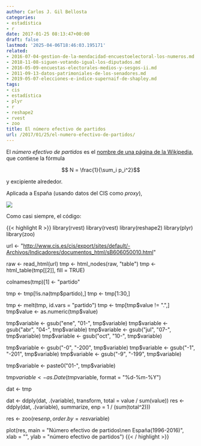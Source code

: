 ```yaml
---
author: Carlos J. Gil Bellosta
categories:
- estadística
- r
date: 2017-01-25 08:13:47+00:00
draft: false
lastmod: '2025-04-06T18:46:03.195171'
related:
- 2016-07-04-gestion-de-la-mendacidad-encuestoelectoral-los-numeros.md
- 2018-11-08-siguen-votando-igual-los-diputados.md
- 2016-05-09-encuestas-electorales-medios-y-sesgos-ii.md
- 2011-09-13-datos-patrimoniales-de-los-senadores.md
- 2019-05-07-elecciones-e-indice-supernaif-de-shapley.md
tags:
- cis
- estadística
- plyr
- r
- reshape2
- rvest
- zoo
title: El número efectivo de partidos
url: /2017/01/25/el-numero-efectivo-de-partidos/
---
```


El _número efectivo de partidos_ es el [nombre de una página de la Wikipedia](https://en.wikipedia.org/wiki/Effective_number_of_parties), que contiene la fórmula

$$ N = \frac{1}{\sum_i p_i^2}$$

y excipiente alrededor.

Aplicada a España (usando datos del CIS como _proxy_),

![](/wp-uploads/2017/01/numero_efectivo_partidos.png#center)

Como casi siempre, el código:

{{< highlight R >}}
library(rvest)
library(rvest)
library(reshape2)
library(plyr)
library(zoo)

url <- "http://www.cis.es/cis/export/sites/default/-Archivos/Indicadores/documentos_html/sB606050010.html"

raw <- read_html(url)
tmp <- html_nodes(raw, "table")
tmp <- html_table(tmp[[2]], fill = TRUE)

colnames(tmp)[1] <- "partido"

tmp <- tmp[!is.na(tmp$partido),]
tmp <- tmp[1:30,]

tmp <- melt(tmp, id.vars = "partido")
tmp <- tmp[tmp$value != ".",]
tmp$value <- as.numeric(tmp$value)

tmp$variable <- gsub("ene", "01-", tmp$variable)
tmp$variable <- gsub("abr", "04-", tmp$variable)
tmp$variable <- gsub("jul", "07-", tmp$variable)
tmp$variable <- gsub("oct", "10-", tmp$variable)

tmp$variable <- gsub("-0", "-200", tmp$variable)
tmp$variable <- gsub("-1", "-201", tmp$variable)
tmp$variable <- gsub("-9", "-199", tmp$variable)

tmp$variable <- paste0("01-", tmp$variable)

tmp$variable <- as.Date(tmp$variable, format = "%d-%m-%Y")

dat <- tmp

dat <- ddply(dat, .(variable), transform, total = value / sum(value))
res <- ddply(dat, .(variable), summarize, enp = 1 / (sum(total^2)))

res <- zoo(res$enp, order.by = res$variable)

plot(res, main = "Número efectivo de partidos\nen España(1996-2016)",
        xlab = "", ylab = "número efectivo de partidos")
{{< / highlight >}}